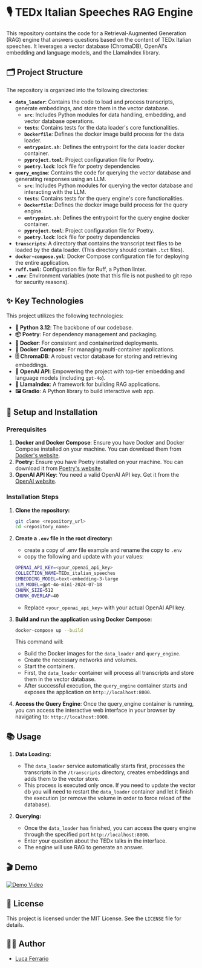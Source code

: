# 🎙️ TEDx Italian Speeches RAG Engine

This repository contains the code for a Retrieval-Augmented Generation (RAG) engine that answers questions based on the content of TEDx Italian speeches. It leverages a vector database (ChromaDB), OpenAI's embedding and language models, and the LlamaIndex library.

## 🗂️ Project Structure

The repository is organized into the following directories:

-   **`data_loader`**: Contains the code to load and process transcripts, generate embeddings, and store them in the vector database.
    -   **`src`**: Includes Python modules for data handling, embedding, and vector database operations.
    -   **`tests`**: Contains tests for the data loader's core functionalities.
    -   **`Dockerfile`**: Defines the docker image build process for the data loader.
    -   **`entrypoint.sh`**: Defines the entrypoint for the data loader docker container.
    -   **`pyproject.toml`**: Project configuration file for Poetry.
    -    **`poetry.lock`**: lock file for poetry dependencies
-   **`query_engine`**: Contains the code for querying the vector database and generating responses using an LLM.
    -   **`src`**: Includes Python modules for querying the vector database and interacting with the LLM.
    -   **`tests`**: Contains tests for the query engine's core functionalities.
    -   **`Dockerfile`**: Defines the docker image build process for the query engine.
    -   **`entrypoint.sh`**: Defines the entrypoint for the query engine docker container.
    -   **`pyproject.toml`**: Project configuration file for Poetry.
    -    **`poetry.lock`**: lock file for poetry dependencies
-   **`transcripts`**: A directory that contains the transcript text files to be loaded by the data loader. (This directory should contain `.txt` files).
-   **`docker-compose.yml`**: Docker Compose configuration file for deploying the entire application.
-   **`ruff.toml`**: Configuration file for Ruff, a Python linter.
-   **`.env`**: Environment variables (note that this file is not pushed to git repo for security reasons).

## ✨ Key Technologies

This project utilizes the following technologies:

-   **🐍 Python 3.12**: The backbone of our codebase.
-   **📦 Poetry**: For dependency management and packaging.
-   **🐳 Docker**: For consistent and containerized deployments.
-   **🚢 Docker Compose**: For managing multi-container applications.
-   **🗄️ ChromaDB**: A robust vector database for storing and retrieving embeddings.
-   **🧠 OpenAI API**: Empowering the project with top-tier embedding and language models (including `gpt-4o`).
-   **🦙 LlamaIndex**: A framework for building RAG applications.
-   **🖼️ Gradio**: A Python library to build interactive web app.

## 🚀 Setup and Installation

### Prerequisites

1.  **Docker and Docker Compose**: Ensure you have Docker and Docker Compose installed on your machine. You can download them from [Docker's website](https://docs.docker.com/get-docker/).
2.  **Poetry**: Ensure you have Poetry installed on your machine. You can download it from [Poetry's website](https://python-poetry.org/docs/#installation).
3.  **OpenAI API Key**: You need a valid OpenAI API key. Get it from the [OpenAI website](https://platform.openai.com/api-keys).

### Installation Steps

1.  **Clone the repository:**

    ```bash
    git clone <repository_url>
    cd <repository_name>
    ```

2.  **Create a `.env` file in the root directory:**
    - create a copy of .env file example and rename the copy to `.env`
     - copy the following and update with your values:

      ```bash
      OPENAI_API_KEY=<your_openai_api_key>
      COLLECTION_NAME=TEDx_italian_speeches
      EMBEDDING_MODEL=text-embedding-3-large
      LLM_MODEL=gpt-4o-mini-2024-07-18
      CHUNK_SIZE=512
      CHUNK_OVERLAP=40
      ```
    -   Replace `<your_openai_api_key>` with your actual OpenAI API key.


3.  **Build and run the application using Docker Compose:**

    ```bash
    docker-compose up --build
    ```

    This command will:
    - Build the Docker images for the `data_loader` and `query_engine`.
    - Create the necessary networks and volumes.
    - Start the containers.
    - First, the `data_loader` container will process all transcripts and store them in the vector database.
    - After successful execution, the `query_engine` container starts and exposes the application on `http://localhost:8000`.

4.  **Access the Query Engine**: Once the query_engine container is running, you can access the interactive web interface in your browser by navigating to: `http://localhost:8000`.

## 📚 Usage

1.  **Data Loading:**
    -   The `data_loader` service automatically starts first, processes the transcripts in the `/transcripts` directory, creates embeddings and adds them to the vector store.
    -   This process is executed only once. If you need to update the vector db you will need to restart the `data_loader` container and let it finish the execution (or remove the volume in order to force reload of the database).

2.  **Querying:**
    -   Once the `data_loader` has finished, you can access the query engine through the specified port `http://localhost:8000`.
    -   Enter your question about the TEDx talks in the interface.
    -   The engine will use RAG to generate an answer.

## 🎬 Demo

[![Demo Video](https://img.youtube.com/vi/up3DNARO-Bk/0.jpg)](https://www.youtube.com/watch?v=up3DNARO-Bk)

## 📜 License

This project is licensed under the MIT License. See the `LICENSE` file for details.

## 👨‍💻 Author

-   [Luca Ferrario](https://github.com/lucafirefox)
